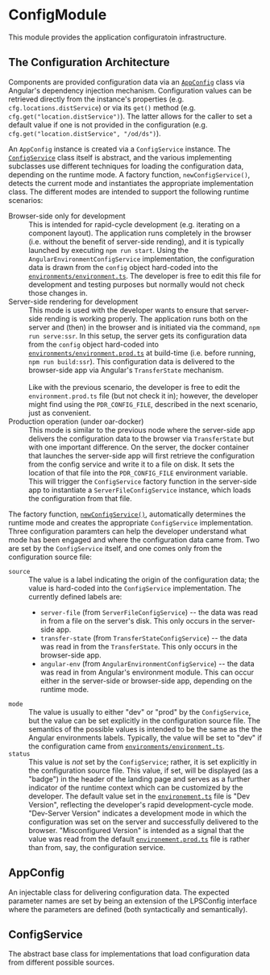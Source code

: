 # ConfigModule

This module provides the application configuratoin infrastructure.

## The Configuration Architecture

Components are provided configuration data via an [`AppConfig`](config.ts)
class via Angular's dependency injection mechanism.  Configuration values can
be retrieved directly from the instance's properties
(e.g. `cfg.locations.distService`) or via its `get()` method
(e.g. `cfg.get("location.distService")`).  The latter allows for the caller to
set a default value if one is not provided in the configuration
(e.g. `cfg.get("location.distService", "/od/ds")`).

An `AppConfig` instance is created via a `ConfigService` instance.  The
[`ConfigService`](config.service.tst) class itself is abstract, and the
various implementing subclasses use different techniques for loading the
configuration data, depending on the runtime mode.  A factory function,
`newConfigService()`, detects the current mode and instantiates the
appropriate implementation class.  The different modes are intended to support
the following runtime scenarios:

<dl>
  <dt> Browser-side only for development </dt>
  <dd> This is intended for rapid-cycle development (e.g. iterating on a
       component layout).  The application runs completely in the browser
       (i.e. without the benefit of server-side rending), and it is
       typically launched by executing <code>npm run start</code>.  Using the
       <code>AngularEnvironmentConfigService</code> implementation, the
       configuration data is drawn from the <code>config</code> object hard-coded
       into the
       <code><a href="../../environments/environment.ts">environments/environment.ts</a></code>.
       The developer is free to edit this file for development and
       testing purposes but normally would not check those changes in.
       </dd>

  <dt> Server-side rendering for development </dt>
  <dd> This mode is used with the developer wants to ensure that server-side
       rending is working properly.  The application runs both on the server
       and (then) in the browser and is initiated via the command,
       <code>npm run serve:ssr</code>.  In this setup, the server gets its
       configuration data from the <code>config</code> object hard-coded into
       <code><a href="../../environments/environment.prod.ts">environments/environment.prod.ts</a></code>
       at build-time (i.e. before running, <code>npm run build:ssr</code>).  This
       configuration data is delivered to the browser-side app via
       Angular's <code>TransferState</code> mechanism.
       <br><br>
       Like with the previous scenario, the developer is free to edit
       the <code>environment.prod.ts</code> file (but not check it in); however,
       the developer might find using the <code>PDR_CONFIG_FILE</code>, described
       in the next scenario, just as convenient.  </dd>

  <dt> Production operation (under oar-docker) </dt>
  <dd> This mode is similar to the previous node where the server-side
       app delivers the configuration data to the browser via
       <code>TransferState</code> but with one important difference.  On the
       server, the docker container that launches the server-side app
       will first retrieve the configuration from the config service
       and write it to a file on disk.  It sets the location of that
       file into the <code>PDR_CONFIG_FILE</code> environment variable.  This
       will trigger the <code>ConfigService</code> factory function in the
       server-side app to instantiate a <code>ServerFileConfigService</code>
       instance, which loads the configuration from that file.  </dd>
</dl>

The factory function, [`newConfigService()`](config.service.ts#L251),
automatically determines the runtime mode and creates the appropriate
`ConfigService` implementation.  Three configuration paramters can help the
developer understand what mode has been engaged and where the configuration
data came from.  Two are set by the `ConfigService` itself, and one comes only
from the configuration source file:

<dl>
   <dt> <code>source</code> </dt>
   <dd> The value is a label indicating the origin of the configuration data;
        the value is hard-coded into the <code>ConfigService</code>
        implementation.  The currently defined labels are:
        <ul>
           <li> <code>server-file</code> (from
                <code>ServerFileConfigService</code>) -- the data was read in
                from a file on the server's disk.  This only occurs in the
                server-side app. </li>
           <li> <code>transfer-state</code> (from
                <code>TransferStateConfigService</code>) -- the data was read
                in from the <code>TransferState</code>.  This only occurs in the 
                browser-side app. </li>
           <li> <code>angular-env</code> (from
                <code>AngularEnvironmentConfigService</code>) -- the data was
                read in from Angular's environment module.  This can occur 
                either in the server-side or browser-side app, depending on the
                runtime mode. </li>
        </ul> </dd>

   <dt> <code>mode</code> </dt>
   <dd> The value is usually to either "dev" or "prod" by the
        <code>ConfigService</code>, but the value can be set explicitly in the
        configuration source file.  The semantics of the possible values is
        intended to be the same as the the Angular environments labels.
        Typically, the value will be set to "dev" if the configuration came from
        <code><a href="../../environments/environment.ts">environments/environment.ts</a></code>.
        </dd> 

   <dt> <code>status</code> </dt>
   <dd> This value is <em>not</em> set by the <code>ConfigService</code>;
        rather, it is set explicitly in the configuration source file.  This
        value, if set, will be displayed (as a "badge") in the header of the
        landing page and serves as a further indicator of the runtime context
        which can be customized by the developer.  The default value set in the
        <code><a href="../../environments/environment.ts">environement.ts</a></code>
        file is "Dev Version", reflecting the developer's rapid development-cycle
        mode.  "Dev-Server Version" indicates a development mode in which the
        configuration was set on the server and successfully delivered to the
        browser.  "Misconfigured Version" is intended as a signal that the
        value was read from the default 
        <code><a href="../../environments/environment.prod.ts">environement.prod.ts</a></code>
        file is rather than from, say, the configuration service.  </dd>
</dl>

## AppConfig

An injectable class for delivering configuration data.  The expected parameter
names are set by being an extension of the LPSConfig interface where the
parameters are defined (both syntactically and semantically).

## ConfigService

The abstract base class for implementations that load configuration data from
different possible sources.


